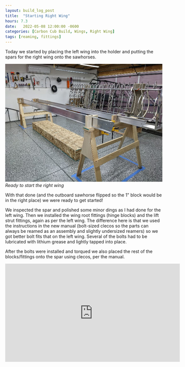 ```yaml
---
layout: build_log_post
title:  "Starting Right Wing"
hours: 7.3
date:   2022-05-08 12:00:00 -0600
categories: [Carbon Cub Build, Wings, Right Wing]
tags: [reaming, fittings]
---
```


Today we started by placing the left wing into the holder and putting the spars for the right wing onto the sawhorses.

![Desktop View](/assets/img/posts/2022/2022-05-08-starting-right-wing/swapped_wings.jpg)
_Ready to start the right wing_

With that done (and the outboard sawhorse flipped so the 1" block would be in the right place) we were ready to get started!

We inspected the spar and polished some minor dings as I had done for the left wing. Then we installed the wing root fittings (hinge blocks) and the lift strut fittings, again as per the left wing. The difference here is that we used the instructions in the new manual (bolt-sized clecos so the parts can always be reamed as an assembly and slightly undersized reamers) so we got better bolt fits that on the left wing. Several of the bolts had to be lubricated with lithium grease and lightly tapped into place.

After the bolts were installed and torqued we also placed the rest of the blocks/fittings onto the spar using clecos, per the manual.


<iframe width="560" height="315" src="https://www.youtube.com/embed/WsGKqnVVZJ8" title="YouTube video player" frameborder="0" allow="accelerometer; autoplay; clipboard-write; encrypted-media; gyroscope; picture-in-picture" allowfullscreen></iframe>